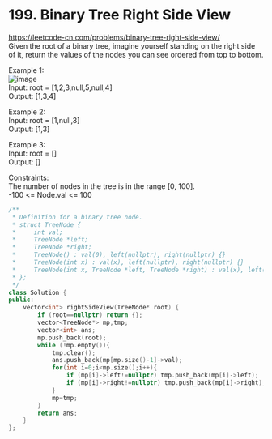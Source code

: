 # 199. Binary Tree Right Side View
https://leetcode-cn.com/problems/binary-tree-right-side-view/  
Given the root of a binary tree, imagine yourself standing on the right side of it, return the values of the nodes you can see ordered from top to bottom.  

Example 1:  
![image](https://user-images.githubusercontent.com/60777462/155825946-58c326b6-29a3-49e5-b8e3-75ca30be20c0.png)  
Input: root = [1,2,3,null,5,null,4]  
Output: [1,3,4]  

Example 2:  
Input: root = [1,null,3]  
Output: [1,3]  

Example 3:  
Input: root = []  
Output: []  

Constraints:  
The number of nodes in the tree is in the range [0, 100].  
-100 <= Node.val <= 100  

``` cpp
/**
 * Definition for a binary tree node.
 * struct TreeNode {
 *     int val;
 *     TreeNode *left;
 *     TreeNode *right;
 *     TreeNode() : val(0), left(nullptr), right(nullptr) {}
 *     TreeNode(int x) : val(x), left(nullptr), right(nullptr) {}
 *     TreeNode(int x, TreeNode *left, TreeNode *right) : val(x), left(left), right(right) {}
 * };
 */
class Solution {
public:
    vector<int> rightSideView(TreeNode* root) {
        if (root==nullptr) return {};
        vector<TreeNode*> mp,tmp;
        vector<int> ans;
        mp.push_back(root);
        while (!mp.empty()){
            tmp.clear();
            ans.push_back(mp[mp.size()-1]->val);
            for(int i=0;i<mp.size();i++){
                if (mp[i]->left!=nullptr) tmp.push_back(mp[i]->left);
                if (mp[i]->right!=nullptr) tmp.push_back(mp[i]->right);
            }
            mp=tmp;
        }
        return ans;
    }
};
```
